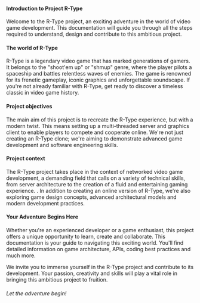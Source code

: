#### Introduction to Project R-Type
Welcome to the R-Type project, an exciting adventure in the world of video game development. This documentation will guide you through all the steps required to understand, design and contribute to this ambitious project.

#### The world of R-Type
R-Type is a legendary video game that has marked generations of gamers. It belongs to the "shoot'em up" or "shmup" genre, where the player pilots a spaceship and battles relentless waves of enemies. The game is renowned for its frenetic gameplay, iconic graphics and unforgettable soundscape. If you're not already familiar with R-Type, get ready to discover a timeless classic in video game history.

#### Project objectives

The main aim of this project is to recreate the R-Type experience, but with a modern twist. This means setting up a multi-threaded server and graphics client to enable players to compete and cooperate online. We're not just creating an R-Type clone; we're aiming to demonstrate advanced game development and software engineering skills.

#### Project context

The R-Type project takes place in the context of networked video game development, a demanding field that calls on a variety of technical skills, from server architecture to the creation of a fluid and entertaining gaming experience. . In addition to creating an online version of R-Type, we're also exploring game design concepts, advanced architectural models and modern development practices.

#### Your Adventure Begins Here

Whether you're an experienced developer or a game enthusiast, this project offers a unique opportunity to learn, create and collaborate. This documentation is your guide to navigating this exciting world. You'll find detailed information on game architecture, APIs, coding best practices and much more.

We invite you to immerse yourself in the R-Type project and contribute to its development. Your passion, creativity and skills will play a vital role in bringing this ambitious project to fruition.

###### Let the adventure begin!
